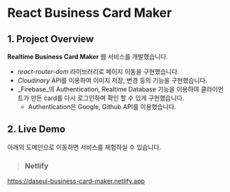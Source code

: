 # React Business Card Maker
## 1. Project Overview
**Realtime Business Card Maker** 웹 서비스를 개발했습니다.   
- _react-router-dom_ 라이브러리로 페이지 이동을 구현했습니다.
- _Cloudinary_ API를 이용하여 이미지 저장, 변경 등의 기능을 구현했습니다.
- _Firebase_의 Authentication, Realtime Database 기능을 이용하여 클라이언트가 만든 card를 다시 로그인하며 확인 할 수 있게 구현했습니다.   
    - Authentication은 Google, Github API를 이용했습니다.
## 2. Live Demo
아래의 도메인으로 이동하면 서비스를 체험하실 수 있습니다.
> ### Netlify 
https://daseul-business-card-maker.netlify.app
